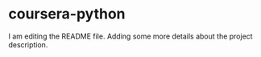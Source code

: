 # coursera-python
I am editing the README file. Adding some more details about the project description.

